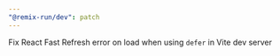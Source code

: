 ```yaml
---
"@remix-run/dev": patch
---
```


Fix React Fast Refresh error on load when using `defer` in Vite dev server
